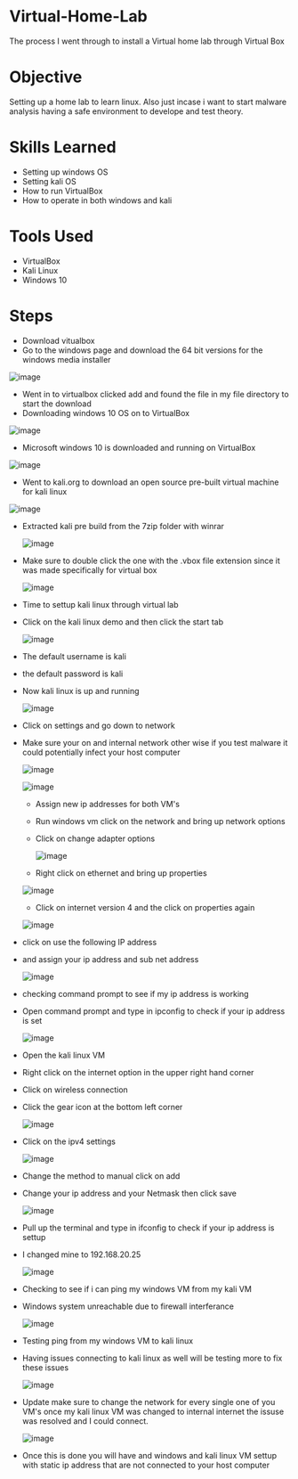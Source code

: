 # Virtual-Home-Lab
The process I went through to install a Virtual home lab through Virtual Box
# Objective
Setting up a home lab to learn linux. Also just incase i want to start malware analysis having  a safe environment to develope and test theory.

# Skills Learned

- Setting up windows OS
- Setting kali OS
- How to run VirtualBox
- How to operate in both windows and kali 


# Tools Used

- VirtualBox
- Kali Linux
- Windows 10

# Steps
- Download vitualbox
- Go to the windows page and download the 64 bit versions for the windows media installer

![image](https://github.com/user-attachments/assets/8f465146-e093-46c6-82c7-3cc155428acb)

- Went in to virtualbox clicked add and found the file in my file directory to start the download
- Downloading windows 10 OS on to VirtualBox 

![image](https://github.com/user-attachments/assets/9a84f4c5-6d83-4e29-a08f-2292572d028f)

- Microsoft windows 10 is downloaded and running on VirtualBox

![image](https://github.com/user-attachments/assets/a39c4eff-0775-4c3e-a069-1a2273d35865)

- Went to kali.org to download an open source pre-built virtual machine for kali linux 

![image](https://github.com/user-attachments/assets/fcdc7284-0780-4d2b-b13c-eb01e433fbf2)

- Extracted kali pre build from the 7zip folder with winrar

  ![image](https://github.com/user-attachments/assets/060d8af2-a6da-44a4-8f51-102b8cd676bf)

- Make sure to double click the one with the .vbox file extension since it was made specifically for virtual box

  ![image](https://github.com/user-attachments/assets/c38c1f23-79ab-4142-a0e2-f4cd3b7d1aea)

- Time to settup kali linux through virtual lab
- Click on the kali linux demo and then click the start tab

  ![image](https://github.com/user-attachments/assets/e836caf2-781b-4070-b5e7-1c33011aeeb0)

- The default username is kali
- the default password is kali
- Now kali linux is up and running

  ![image](https://github.com/user-attachments/assets/2bf50072-cfea-4ba6-ad10-b841a170fcb6)

- Click on settings and go down to network
- Make sure your on and internal network other wise if you test malware it could potentially infect your host computer

  ![image](https://github.com/user-attachments/assets/1a2f8078-77a4-4c7f-8438-b399a139ebd0)

  ![image](https://github.com/user-attachments/assets/cdda5628-5cbb-4914-bf98-df63496e2f65)

  - Assign new ip addresses for both VM's
  - Run windows vm click on the network and bring up network options
  - Click on change adapter options

    ![image](https://github.com/user-attachments/assets/e589eebc-2665-422f-9a9c-864bf5b31f68)

  - Right click on ethernet and bring up properties

  ![image](https://github.com/user-attachments/assets/2b7a5b7b-e3ca-40e4-824c-e106085a836a)


  -  Click on internet version 4 and the click on properties again

    ![image](https://github.com/user-attachments/assets/6ab7cd01-aaf3-4943-b7ad-f67e838585c9)

 - click on use the following IP address
 - and assign your ip address and sub net address

   ![image](https://github.com/user-attachments/assets/a832f07a-8481-4a2a-bca3-d3992d5312d7)

- checking command prompt to see if my ip address is working
- Open command prompt and type in ipconfig to check if your ip address is set

  ![image](https://github.com/user-attachments/assets/49b454d5-f962-4765-9851-fb39e4e824cb)

- Open the kali linux VM 
- Right click on the internet option in the upper right hand corner
- Click on wireless connection
- Click the gear icon at the bottom left corner

  ![image](https://github.com/user-attachments/assets/1f6eac7c-c00a-43c5-ac90-a56f318b62ca)

- Click on the ipv4 settings

  ![image](https://github.com/user-attachments/assets/c1bc0234-bddb-4a1f-996a-76d88043f4df)

 - Change the method to manual click on add
 - Change your ip address and your Netmask then click save

   ![image](https://github.com/user-attachments/assets/3984d38a-1636-437d-a20e-7b3a4a676ccb)


- Pull up the terminal and type in ifconfig to check if your ip address is settup
- I changed mine to 192.168.20.25

  ![image](https://github.com/user-attachments/assets/ead60235-8842-41c2-906b-8a0c63354528)

- Checking to see if i can ping my windows VM from my kali VM

- Windows system unreachable due to firewall interferance

  ![image](https://github.com/user-attachments/assets/89a1e478-21d9-4c06-a404-fd09df77a85e)

- Testing ping from my windows VM to kali linux

- Having issues connecting to kali linux as well will be testing more to fix these issues

  ![image](https://github.com/user-attachments/assets/27528cd0-3f3e-4e4e-9d86-c277da644e3f)

- Update make sure to change the network for every single one of you VM's once my kali linux VM was changed to internal internet the issuse was resolved and I could connect.

  ![image](https://github.com/user-attachments/assets/02448b62-d354-4eeb-90df-79e0d02b91eb)


- Once this is done you will have and windows and kali linux VM settup with static ip address that are not connected to your host computer


    


  

